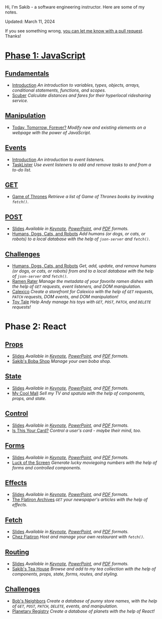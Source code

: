Hi, I'm Sakib - a software engineering instructor. Here are some of my notes.

Updated: March 11, 2024

If you see something wrong, [you can let me know with a pull request](https://github.com/rhythms06/flatiron-school/compare). Thanks!

# [Phase 1: JavaScript](phase-1)

## [Fundamentals](phase-1/fundamentals)
- [Introduction](phase-1/fundamentals/introduction)
_An introduction to variables, types, objects, arrays, conditional statements, functions, and scopes._
- [Scuber](phase-1/fundamentals/scuber)
_Calculate distances and fares for their hyperlocal ridesharing service._

## [Manipulation](phase-1/manipulation)
- [Today, Tomorrow, Forever?](phase-1/manipulation/code)
_Modify new and existing elements on a webpage with the power of JavaScript._

## [Events](phase-1/events)
- [Introduction](phase-1/events/introduction)
_An introduction to event listeners._
- [TaskLister](phase-1/events/tasks)
_Use event listeners to add and remove tasks to and from a to-do list._

## [GET](phase-1/get)
- [Game of Thrones](phase-1/get/code)
_Retrieve a list of Game of Thrones books by invoking `fetch()`._

## [POST](phase-1/post)
- [Slides](phase-1/post/slides)
_Available in [Keynote](https://raw.githubusercontent.com/rhythms06/flatiron-school/main/phase-1/post/slides/post.key), [PowerPoint](https://raw.githubusercontent.com/rhythms06/flatiron-school/main/phase-1/post/slides/post.pptx), and [PDF](https://raw.githubusercontent.com/rhythms06/flatiron-school/main/phase-1/post/slides/post.pdf) formats._
- [Humans, Dogs, Cats, and Robots](phase-1/post/code)
_Add humans (or dogs, or cats, or robots) to a local database with the help of `json-server` and `fetch()`._

## [Challenges](phase-1/challenges)
- [Humans, Dogs, Cats, and Robots](phase-1/challenges/humans)
_Get, add, update, and remove humans (or dogs, or cats, or robots) from and to a local database with the help of `json-server` and `fetch()`._
- [Ramen Rater](phase-1/challenges/ramen)
_Manage the metadata of your favorite ramen dishes with the help of `GET` requests, event listeners, and DOM manipulation._
- [Calexico](phase-1/challenges/calexico)
_Create a storefront for Calexico with the help of `GET` requests, `PATCH` requests, DOM events, and DOM manipulation!_
- [Toy Tale](phase-1/challenges/toys)
_Help Andy manage his toys with `GET`, `POST`, `PATCH`, and `DELETE` requests!_

# Phase 2: React

## [Props](phase-2/props)
- [Slides](phase-2/props/slides)
_Available in [Keynote](https://raw.githubusercontent.com/rhythms06/flatiron-school/main/phase-2/props/slides/props.key
), [PowerPoint](https://raw.githubusercontent.com/rhythms06/flatiron-school/main/phase-2/props/slides/props.pptx), and [PDF](https://raw.githubusercontent.com/rhythms06/flatiron-school/main/phase-2/props/slides/props.pdf) formats._
- [Sakib's Boba Shop](phase-2/props/boba)
_Manage your own boba shop._

## [State](phase-2/state/)
- [Slides](phase-2/state/slides)
_Available in [Keynote](https://raw.githubusercontent.com/rhythms06/flatiron-school/main/phase-2/state/slides/state.key
), [PowerPoint](https://raw.githubusercontent.com/rhythms06/flatiron-school/main/phase-2/state/slides/state.pptx), and [PDF](https://raw.githubusercontent.com/rhythms06/flatiron-school/main/phase-2/state/slides/state.pdf) formats._
- [My Cool Mall](phase-2/state/code)
_Sell my TV and spatula with the help of components, props, and state._

## [Control](phase-2/control)
- [Slides](phase-2/control/slides)
_Available in [Keynote](https://raw.githubusercontent.com/rhythms06/flatiron-school/main/phase-2/control/slides/control.key), [PowerPoint](https://raw.githubusercontent.com/rhythms06/flatiron-school/main/phase-2/control/slides/control.pptx), and [PDF](https://raw.githubusercontent.com/rhythms06/flatiron-school/main/phase-2/control/slides/control.pdf) formats._
- [Is This Your Card?](phase-2/control/code)
_Control a user's card - maybe their mind, too._

## [Forms](phase-2/forms)
- [Slides](phase-2/forms/slides)
_Available in [Keynote](https://raw.githubusercontent.com/rhythms06/flatiron-school/main/phase-2/forms/slides/forms.key), [PowerPoint](https://raw.githubusercontent.com/rhythms06/flatiron-school/main/phase-2/forms/slides/forms.pptx), and [PDF](https://raw.githubusercontent.com/rhythms06/flatiron-school/main/phase-2/forms/slides/forms.pdf) formats._
- [Luck of the Screen](phase-2/forms/code)
_Generate lucky moviegoing numbers with the help of forms and controlled components._

## [Effects](phase-2/effects)
- [Slides](phase-2/effects/slides)
_Available in [Keynote](https://raw.githubusercontent.com/rhythms06/flatiron-school/main/phase-2/effects/slides/effects.key), [PowerPoint](https://raw.githubusercontent.com/rhythms06/flatiron-school/main/phase-2/effects/slides/effects.pptx), and [PDF](https://raw.githubusercontent.com/rhythms06/flatiron-school/main/phase-2/effects/slides/effects.pdf) formats._
- [The Flatiron Archives](phase-2/effects/code)
_`GET` your newspaper's articles with the help of effects._

## [Fetch](phase-2/fetch)
- [Slides](phase-2/fetch/slides)
_Available in [Keynote](https://raw.githubusercontent.com/rhythms06/flatiron-school/main/phase-2/fetch/slides/fetch.key), [PowerPoint](https://raw.githubusercontent.com/rhythms06/flatiron-school/main/phase-2/fetch/slides/fetch.pptx), and [PDF](https://raw.githubusercontent.com/rhythms06/flatiron-school/main/phase-2/fetch/slides/fetch.pdf) formats._
- [Chez Flatiron](phase-2/fetch/code)
_Host and manage your own restaurant with `fetch()`._

## [Routing](phase-2/routing)
- [Slides](phase-2/routing/slides)
_Available in [Keynote](https://raw.githubusercontent.com/rhythms06/flatiron-school/main/phase-2/routing/slides/routing.key), [PowerPoint](https://raw.githubusercontent.com/rhythms06/flatiron-school/main/phase-2/routing/slides/routing.pptx), and [PDF](https://raw.githubusercontent.com/rhythms06/flatiron-school/main/phase-2/routing/slides/routing.pdf) formats._
- [Sakib's Tea House](phase-2/routing/code)
_Browse and add to my tea collection with the help of components, props, state, forms, routes, and styling._

## [Challenges](phase-2/challenges)
- [Bob's Neighbors](phase-2/challenges/stores)
_Create a database of punny store names, with the help of `GET`, `POST`, `PATCH`, `DELETE`, events, and manipulation._
- [Planetary Registry](phase-2/challenges/planets)
_Create a database of planets with the help of React!_
